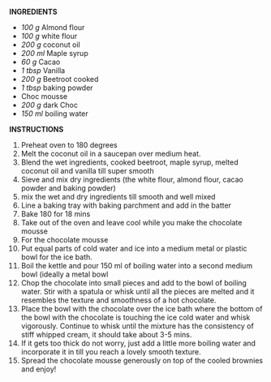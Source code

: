 **INGREDIENTS**
 
* _100 g_ Almond flour
* _100 g_ white flour
* _200 g_ coconut oil
* _200 ml_ Maple syrup
* _60 g_ Cacao
* _1 tbsp_ Vanilla
* _200 g_ Beetroot cooked
* _1 tbsp_ baking powder
* Choc mousse
* _200 g_ dark Choc
* _150 ml_ boiling water


**INSTRUCTIONS**
 
1. Preheat oven to 180 degrees
2. Melt the coconut oil in a saucepan over medium heat.
3. Blend the wet ingredients, cooked beetroot, maple syrup, melted coconut oil and vanilla till super smooth
4. Sieve and mix dry ingredients (the white flour, almond flour, cacao powder and baking powder)
5. mix the wet and dry ingredients till smooth and well mixed
6. Line a baking tray with baking parchment and add in the batter
7. Bake 180 for 18 mins
8. Take out of the oven and leave cool while you make the chocolate mousse
9. For the chocolate mousse
10. Put equal parts of cold water and ice into a medium metal or plastic bowl for the ice bath.
11. Boil the kettle and pour 150 ml of boiling water into a second medium bowl (ideally a metal bowl
12. Chop the chocolate into small pieces and add to the bowl of boiling water. Stir with a spatula or whisk until all the pieces are melted and it resembles the texture and smoothness of a hot chocolate.
13. Place the bowl with the chocolate over the ice bath where the bottom of the bowl with the chocolate is touching the ice cold water and whisk vigorously. Continue to whisk until the mixture has the consistency of stiff whipped cream, it should take about 3-5 mins.
14. If it gets too thick do not worry, just add a little more boiling water and incorporate it in till you reach a lovely smooth texture.
15. Spread the chocolate mousse generously on top of the cooled brownies and enjoy!
